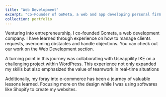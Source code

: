 ```yaml
---
title: "Web Development"
excerpt: "Co-Founder of GoMeta, a web and app developing personal firm.<br/><img src='/images/gometa.png'>"
collection: portfolio
---
```


Venturing into entrepreneurship, I co-founded Gometa, a web development company. I have learned through experience on how to manage clients requests, overcoming obstacles and handle objections. You can check out our work on the Web Development section.


A turning point in this journey was collaborating with Useappility IKE on a challenging project within WordPress. This experience not only expanded my skills but also emphasized the value of teamwork in real-time situations


Additionally, my foray into e-commerce has been a journey of valuable lessons learned. Focusing more on the design while I was using softwares like Shopify to create my websites.
